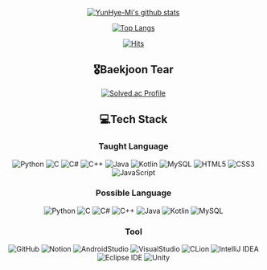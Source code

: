 <div align=center>
  
  [![YunHye-Mi's github stats](https://github-readme-stats.vercel.app/api?username=YunHye-Mi&show_icons=true&theme=buefy&env_variable=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)](https://github.com/YunHye-Mi)

  [![Top Langs](https://github-readme-stats.vercel.app/api/top-langs/?username=YunHye-Mi&layout=compact)](https://github.com/anuraghazra/github-readme-stats)

  [![Hits](https://hits.seeyoufarm.com/api/count/incr/badge.svg?url=https%3A%2F%2Fgithub.com%2FYunHye-Mi&count_bg=%23C7A9DB&title_bg=%23A678D9&title=hits&edge_flat=false)](https://hits.seeyoufarm.com)
  
  ## 🎖️Baekjoon Tear
  [![Solved.ac Profile](https://mazassumnida.wtf/api/v2/generate_badge?boj=osnmkiyc1358)](https://solved.ac/osnmkiyc1358)
  
  ## 💻Tech Stack

  ### Taught Language
  ![Python](https://img.shields.io/badge/Python-3776AB.svg?style=for-the-badge&logo=Python&logoColor=white)  ![C](https://img.shields.io/badge/c-A8B9CC.svg?style=for-the-badge&logo=c&logoColor=white)  ![C#](https://img.shields.io/badge/c%23-239120.svg?style=for-the-badge&logo=c-sharp&logoColor=white)  ![C++](https://img.shields.io/badge/c++-00599C.svg?style=for-the-badge&logo=c%2B%2B&logoColor=white)  ![Java](https://img.shields.io/badge/Java-007396.svg?style=for-the-badge&logo=Java&logoColor=white)  ![Kotlin](https://img.shields.io/badge/kotlin-7F52FF.svg?style=for-the-badge&logo=kotlin&logoColor=white)  ![MySQL](https://img.shields.io/badge/MySQL-4479A1.svg?style=for-the-badge&logo=MySQL&logoColor=white)  ![HTML5](https://img.shields.io/badge/HTML5-E34F26.svg?style=for-the-badge&logo=HTML5&logoColor=white)  ![CSS3](https://img.shields.io/badge/CSS3-1572B6.svg?style=for-the-badge&logo=CSS3&logoColor=white)  ![JavaScript](https://img.shields.io/badge/JavaScript-F7DF1E.svg?style=for-the-badge&logo=JavaScript&logoColor=white)

  ### Possible Language
  ![Python](https://img.shields.io/badge/Python-3776AB.svg?style=for-the-badge&logo=Python&logoColor=white)  ![C](https://img.shields.io/badge/c-A8B9CC.svg?style=for-the-badge&logo=c&logoColor=white)  ![C#](https://img.shields.io/badge/c%23-239120.svg?style=for-the-badge&logo=c-sharp&logoColor=white)  ![C++](https://img.shields.io/badge/c++-00599C.svg?style=for-the-badge&logo=c%2B%2B&logoColor=white)  ![Java](https://img.shields.io/badge/Java-007396.svg?style=for-the-badge&logo=Java&logoColor=white)  ![Kotlin](https://img.shields.io/badge/kotlin-7F52FF.svg?style=for-the-badge&logo=kotlin&logoColor=white)  ![MySQL](https://img.shields.io/badge/MySQL-4479A1.svg?style=for-the-badge&logo=MySQL&logoColor=white)

  ### Tool
![GitHub](https://img.shields.io/badge/github-181717.svg?style=for-the-badge&logo=github&logoColor=white) ![Notion](https://img.shields.io/badge/Notion-000000.svg?style=for-the-badge&logo=notion&logoColor=white) ![AndroidStudio](https://img.shields.io/badge/Android%20Studio-3DDC84.svg?style=for-the-badge&logo=Android&logoColor=white) ![VisualStudio](https://img.shields.io/badge/Visual%20Studio-5C2D91.svg?style=for-the-badge&logo=VisualStudio&logoColor=white) ![CLion](https://img.shields.io/badge/CLion-000000.svg?style=for-the-badge&logo=CLion&logoColor=white) ![IntelliJ IDEA](https://img.shields.io/badge/IntelliJ%20IDEA-000000.svg?style=for-the-badge&logo=IntelliJIDEA&logoColor=white) ![Eclipse IDE](https://img.shields.io/badge/Eclipse%20IDE-2C2255.svg?style=for-the-badge&logo=EclipseIDE&logoColor=white) ![Unity](https://img.shields.io/badge/Unity-ffffff.svg?style=for-the-badge&logo=Unity&logoColor=black) 
</div>
